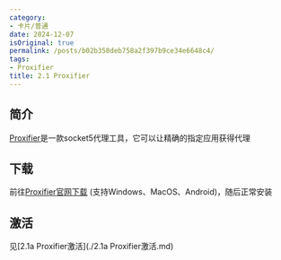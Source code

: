 ```yaml
---
category:
- 卡片/普通
date: 2024-12-07
isOriginal: true
permalink: /posts/b02b358deb758a2f397b9ce34e6648c4/
tags:
- Proxifier
title: 2.1 Proxifier
---
```

## 简介
[Proxifier](https://www.proxifier.com/)是一款socket5代理工具，它可以让精确的指定应用获得代理
## 下载
前往[Proxifier官网下载](https://www.proxifier.com/) (支持Windows、MacOS、Android)，随后正常安装
## 激活
见[2.1a Proxifier激活](./2.1a Proxifier激活.md)